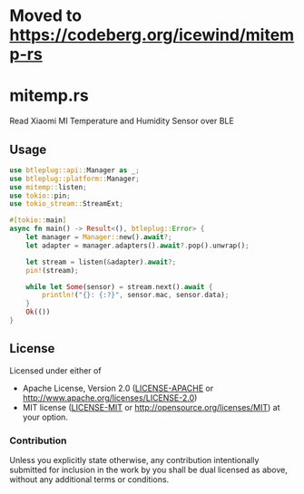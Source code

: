 # Moved to https://codeberg.org/icewind/mitemp-rs

# mitemp.rs

Read Xiaomi MI Temperature and Humidity Sensor over BLE

## Usage

```rust
use btleplug::api::Manager as _;
use btleplug::platform::Manager;
use mitemp::listen;
use tokio::pin;
use tokio_stream::StreamExt;

#[tokio::main]
async fn main() -> Result<(), btleplug::Error> {
    let manager = Manager::new().await?;
    let adapter = manager.adapters().await?.pop().unwrap();

    let stream = listen(&adapter).await?;
    pin!(stream);

    while let Some(sensor) = stream.next().await {
        println!("{}: {:?}", sensor.mac, sensor.data);
    }
    Ok(())
}
```

## License

Licensed under either of

- Apache License, Version 2.0 ([LICENSE-APACHE](LICENSE-APACHE) or http://www.apache.org/licenses/LICENSE-2.0)
- MIT license ([LICENSE-MIT](LICENSE-MIT) or http://opensource.org/licenses/MIT)
  at your option.

### Contribution

Unless you explicitly state otherwise, any contribution intentionally submitted
for inclusion in the work by you shall be dual licensed as above, without any
additional terms or conditions.
